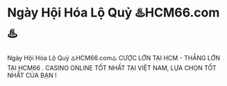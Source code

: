 # Ngày Hội Hóa Lộ Quỷ ♨️HCM66.com♨️

Ngày Hội Hóa Lộ Quỷ ♨️HCM66.com♨️ CƯỢC LỚN TẠI HCM - THẮNG LỚN TẠI HCM66 . CASINO ONLINE TỐT NHẤT TẠI VIỆT NAM, LỰA CHỌN TỐT NHẤT CỦA BẠN !